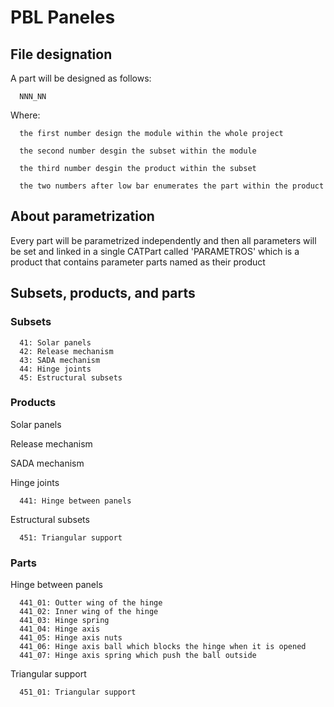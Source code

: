 # PBL Paneles

## File designation

A part will be designed as follows:
      
      NNN_NN

Where:

      the first number design the module within the whole project

      the second number desgin the subset within the module

      the third number desgin the product within the subset

      the two numbers after low bar enumerates the part within the product
  
## About parametrization

Every part will be parametrized independently and then all parameters will be set and linked in a single CATPart called 'PARAMETROS' which is a product that contains parameter parts named as their product
 

## Subsets, products, and parts 

### Subsets

      41: Solar panels 
      42: Release mechanism
      43: SADA mechanism
      44: Hinge joints
      45: Estructural subsets

### Products

Solar panels 

Release mechanism

SADA mechanism

Hinge joints

      441: Hinge between panels

Estructural subsets
      
      451: Triangular support

### Parts

Hinge between panels

      441_01: Outter wing of the hinge
      441_02: Inner wing of the hinge
      441_03: Hinge spring
      441_04: Hinge axis
      441_05: Hinge axis nuts
      441_06: Hinge axis ball which blocks the hinge when it is opened
      441_07: Hinge axis spring which push the ball outside
 
 Triangular support
 
      451_01: Triangular support






      
   
